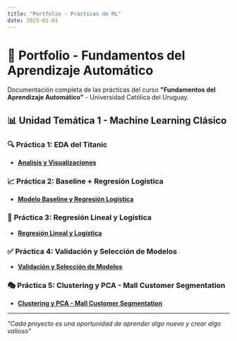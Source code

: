 ```yaml
---
title: "Portfolio - Prácticas de ML"
date: 2025-01-01
---
```


# 🤖 Portfolio - Fundamentos del Aprendizaje Automático

Documentación completa de las prácticas del curso **"Fundamentos del Aprendizaje Automático"** - Universidad Católica del Uruguay.

## 📊 Unidad Temática 1 - Machine Learning Clásico

### 🔍 **Práctica 1: EDA del Titanic**
- **[Analisis y Visualizaciones](01-eda-titanic.md)**


### 📈 **Práctica 2: Baseline + Regresión Logística**
- **[Modelo Baseline y Regresión Logística](02-baseline-logreg.md)** 

### 🔧 **Práctica 3: Regresión Lineal y Logística**
- **[Regresión Lineal y Logística](03-regresion-lineal-logistica.md)**


### ✅ **Práctica 4: Validación y Selección de Modelos**
- **[Validación y Selección de Modelos](04-validacion-seleccion-modelos.md)**


### 🎭 **Práctica 5: Clustering y PCA - Mall Customer Segmentation**
- **[Clustering y PCA - Mall Customer Segmentation](05-clustering-pca-mall-customers.md)**


---

*"Cada proyecto es una oportunidad de aprender algo nuevo y crear algo valioso"*

